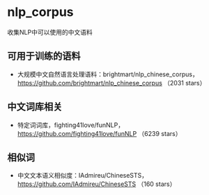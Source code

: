 # nlp_corpus
收集NLP中可以使用的中文语料

## 可用于训练的语料
* 大规模中文自然语言处理语料：brightmart/nlp_chinese_corpus，https://github.com/brightmart/nlp_chinese_corpus （2031 stars）

## 中文词库相关
* 特定词词库，fighting41love/funNLP，https://github.com/fighting41love/funNLP （6239 stars）

## 相似词
* 中文文本语义相似度：IAdmireu/ChineseSTS，https://github.com/IAdmireu/ChineseSTS （160 stars）
